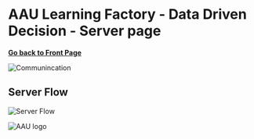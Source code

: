 # AAU Learning Factory - Data Driven Decision - Server page

**[Go back to Front Page](README.md)**

![Communincation](https://github.com/glinvad/AAU_Learning_Factory_-_Data_driven_decision/blob/main/Pictures/communication.png)

## Server Flow
![Server Flow](https://github.com/glinvad/AAU_Learning_Factory_-_Data_driven_decision/blob/main/Pictures/Rpi-flow.png)



![AAU logo](https://github.com/glinvad/AAU_Learning_Factory_-_Data_driven_decision/blob/main/Pictures/AAUlogo.png)
